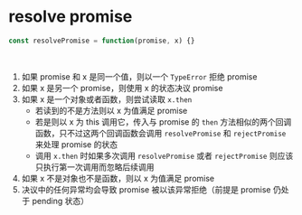 # resolve promise

```js
const resolvePromise = function(promise, x) {}
```

<br>

<v-clicks depth="2">

1. 如果 promise 和 x 是同一个值，则以一个 `TypeError` 拒绝 promise
2. 如果 x 是另一个 promise，则使用 x 的状态决议 promise
3. 如果 x 是一个对象或者函数，则尝试读取 `x.then`
   - 若读到的不是方法则以 x 为值满足 promise
   - 若是则以 x 为 this 调用它，传入与 promise 的 `then` 方法相似的两个回调函数，只不过这两个回调函数会调用 `resolvePromise` 和 `rejectPromise` 来处理 promise 的状态
   - 调用 `x.then` 时如果多次调用 `resolvePromise` 或者 `rejectPromise` 则应该只执行第一次调用而忽略后续调用
4. 如果 x 不是对象也不是函数，则以 x 为值满足 promise
5. 决议中的任何异常均会导致 promise 被以该异常拒绝（前提是 promise 仍处于 pending 状态）

</v-clicks>
